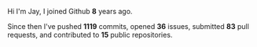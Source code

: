 Hi I'm Jay, I joined Github **8** years ago.

Since then I've pushed **1119** commits, opened **36** issues, submitted **83** pull requests, and contributed to **15** public repositories.
